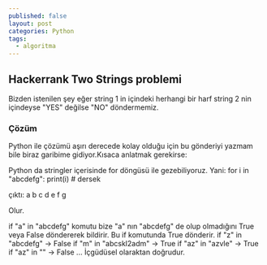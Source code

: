 ```yaml
---
published: false
layout: post
categories: Python
tags:
  - algoritma
---
```

## Hackerrank Two Strings problemi
Bizden istenilen şey eğer string 1 in içindeki herhangi bir harf string 2 nin içindeyse "YES" değilse "NO" döndermemiz.

### Çözüm
Python ile çözümü aşırı derecede kolay olduğu için bu gönderiyi yazmam bile biraz garibime gidiyor.Kısaca anlatmak gerekirse:

Python da stringler içerisinde for döngüsü ile gezebiliyoruz. Yani:
for i in "abcdefg":
	print(i) # dersek

çıktı:
a
b
c
d
e
f
g

Olur.

if "a" in "abcdefg" komutu bize "a" nın "abcdefg" de olup olmadığını True veya False döndererek bildirir. Bu if komutunda True dönderir.
if "z" in "abcdefg" -> False
if "m" in "abcskl2adm" -> True
if "az" in "azvle" -> True
if "az" in "" -> False 
... İçgüdüsel olaraktan doğrudur.


